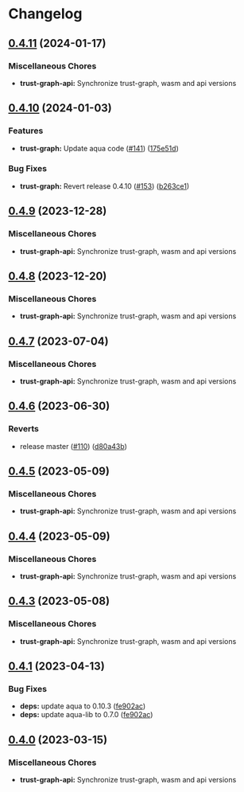 # Changelog

## [0.4.11](https://github.com/fluencelabs/trust-graph/compare/trust-graph-api-v0.4.10...trust-graph-api-v0.4.11) (2024-01-17)


### Miscellaneous Chores

* **trust-graph-api:** Synchronize trust-graph, wasm and api versions

## [0.4.10](https://github.com/fluencelabs/trust-graph/compare/trust-graph-api-v0.4.9...trust-graph-api-v0.4.10) (2024-01-03)


### Features

* **trust-graph:** Update aqua code ([#141](https://github.com/fluencelabs/trust-graph/issues/141)) ([175e51d](https://github.com/fluencelabs/trust-graph/commit/175e51d5db4d90dc6d884ce3113d68494da334a2))


### Bug Fixes

* **trust-graph:** Revert release 0.4.10 ([#153](https://github.com/fluencelabs/trust-graph/issues/153)) ([b263ce1](https://github.com/fluencelabs/trust-graph/commit/b263ce1fb13b937b629608ede35b6f436023dcac))

## [0.4.9](https://github.com/fluencelabs/trust-graph/compare/trust-graph-api-v0.4.8...trust-graph-api-v0.4.9) (2023-12-28)


### Miscellaneous Chores

* **trust-graph-api:** Synchronize trust-graph, wasm and api versions

## [0.4.8](https://github.com/fluencelabs/trust-graph/compare/trust-graph-api-v0.4.7...trust-graph-api-v0.4.8) (2023-12-20)


### Miscellaneous Chores

* **trust-graph-api:** Synchronize trust-graph, wasm and api versions

## [0.4.7](https://github.com/fluencelabs/trust-graph/compare/trust-graph-api-v0.4.6...trust-graph-api-v0.4.7) (2023-07-04)


### Miscellaneous Chores

* **trust-graph-api:** Synchronize trust-graph, wasm and api versions

## [0.4.6](https://github.com/fluencelabs/trust-graph/compare/trust-graph-api-v0.4.5...trust-graph-api-v0.4.6) (2023-06-30)


### Reverts

* release master ([#110](https://github.com/fluencelabs/trust-graph/issues/110)) ([d80a43b](https://github.com/fluencelabs/trust-graph/commit/d80a43bcff721aff8fadf3d2d5c252804ce27a6c))

## [0.4.5](https://github.com/fluencelabs/trust-graph/compare/trust-graph-api-v0.4.4...trust-graph-api-v0.4.5) (2023-05-09)


### Miscellaneous Chores

* **trust-graph-api:** Synchronize trust-graph, wasm and api versions

## [0.4.4](https://github.com/fluencelabs/trust-graph/compare/trust-graph-api-v0.4.3...trust-graph-api-v0.4.4) (2023-05-09)


### Miscellaneous Chores

* **trust-graph-api:** Synchronize trust-graph, wasm and api versions

## [0.4.3](https://github.com/fluencelabs/trust-graph/compare/trust-graph-api-v0.4.1...trust-graph-api-v0.4.3) (2023-05-08)


### Miscellaneous Chores

* **trust-graph-api:** Synchronize trust-graph, wasm and api versions

## [0.4.1](https://github.com/fluencelabs/trust-graph/compare/trust-graph-api-v0.4.0...trust-graph-api-v0.4.1) (2023-04-13)


### Bug Fixes

* **deps:** update aqua to 0.10.3 ([fe902ac](https://github.com/fluencelabs/trust-graph/commit/fe902acc50a6b4c6bf97c487f3e47ae0f5ef8a95))
* **deps:** update aqua-lib to 0.7.0 ([fe902ac](https://github.com/fluencelabs/trust-graph/commit/fe902acc50a6b4c6bf97c487f3e47ae0f5ef8a95))

## [0.4.0](https://github.com/fluencelabs/trust-graph/compare/trust-graph-api-v0.3.2...trust-graph-api-v0.4.0) (2023-03-15)


### Miscellaneous Chores

* **trust-graph-api:** Synchronize trust-graph, wasm and api versions
